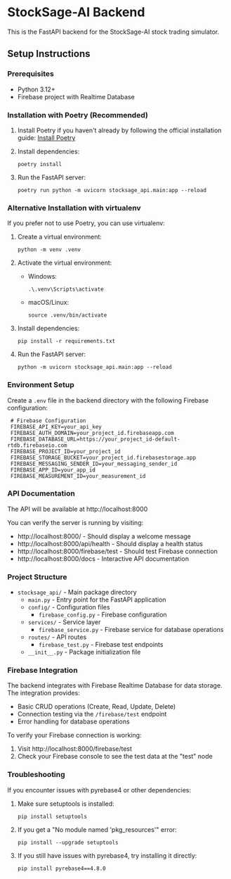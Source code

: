 # StockSage-AI Backend

This is the FastAPI backend for the StockSage-AI stock trading simulator.

## Setup Instructions

### Prerequisites
- Python 3.12+
- Firebase project with Realtime Database

### Installation with Poetry (Recommended)

1. Install Poetry if you haven't already by following the official installation guide:
   [Install Poetry](https://python-poetry.org/docs/#installation)

2. Install dependencies:
   ```
   poetry install
   ```

3. Run the FastAPI server:
   ```
   poetry run python -m uvicorn stocksage_api.main:app --reload
   ```

### Alternative Installation with virtualenv

If you prefer not to use Poetry, you can use virtualenv:

1. Create a virtual environment:
   ```
   python -m venv .venv
   ```

2. Activate the virtual environment:
   - Windows:
     ```
     .\.venv\Scripts\activate
     ```
   - macOS/Linux:
     ```
     source .venv/bin/activate
     ```

3. Install dependencies:
   ```
   pip install -r requirements.txt
   ```

4. Run the FastAPI server:
   ```
   python -m uvicorn stocksage_api.main:app --reload
   ```

### Environment Setup

Create a `.env` file in the backend directory with the following Firebase configuration:

  ```
   # Firebase Configuration
   FIREBASE_API_KEY=your_api_key
   FIREBASE_AUTH_DOMAIN=your_project_id.firebaseapp.com
   FIREBASE_DATABASE_URL=https://your_project_id-default-rtdb.firebaseio.com
   FIREBASE_PROJECT_ID=your_project_id
   FIREBASE_STORAGE_BUCKET=your_project_id.firebasestorage.app
   FIREBASE_MESSAGING_SENDER_ID=your_messaging_sender_id
   FIREBASE_APP_ID=your_app_id
   FIREBASE_MEASUREMENT_ID=your_measurement_id
   ```

### API Documentation

The API will be available at http://localhost:8000

You can verify the server is running by visiting:
- http://localhost:8000/ - Should display a welcome message
- http://localhost:8000/api/health - Should display a health status
- http://localhost:8000/firebase/test - Should test Firebase connection
- http://localhost:8000/docs - Interactive API documentation

### Project Structure

- `stocksage_api/` - Main package directory
  - `main.py` - Entry point for the FastAPI application
  - `config/` - Configuration files
    - `firebase_config.py` - Firebase configuration
  - `services/` - Service layer
    - `firebase_service.py` - Firebase service for database operations
  - `routes/` - API routes
    - `firebase_test.py` - Firebase test endpoints
  - `__init__.py` - Package initialization file

### Firebase Integration

The backend integrates with Firebase Realtime Database for data storage. The integration provides:

- Basic CRUD operations (Create, Read, Update, Delete)
- Connection testing via the `/firebase/test` endpoint
- Error handling for database operations

To verify your Firebase connection is working:
1. Visit http://localhost:8000/firebase/test
2. Check your Firebase console to see the test data at the "test" node

### Troubleshooting

If you encounter issues with pyrebase4 or other dependencies:

1. Make sure setuptools is installed:
   ```
   pip install setuptools
   ```

2. If you get a "No module named 'pkg_resources'" error:
   ```
   pip install --upgrade setuptools
   ```

3. If you still have issues with pyrebase4, try installing it directly:
   ```
   pip install pyrebase4==4.8.0
   ```